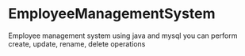 # EmployeeManagementSystem
Employee management system using java and mysql you can perform create, update, rename, delete operations
